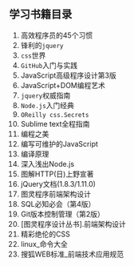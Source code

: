 ## 学习书籍目录

1. 高效程序员的45个习惯
2. 锋利的`jquery`
3. `css`世界
4. `GitHub`入门与实践
5. JavaScript高级程序设计第3版
6. JavaScript+DOM编程艺术
7. `jquery`权威指南
8. `Node.js`入门经典
9. `OReilly css.Secrets`
10. Sublime text全程指南
11. 编程之美
12. 编写可维护的JavaScript
13. 编译原理
14. 深入浅出Node.js
15. 图解HTTP(日)上野宣著
16. jQuery文档(1.8.3/1.11.0)
17. 图灵程序前端架构设计
18. SQL必知必会（第4版）
19. Git版本控制管理（第2版）
20. [图灵程序设计丛书].前端架构设计
21. 精彩绝伦的CSS
22. linux_命令大全
23. 搜狐WEB标准_前端技术应用规范